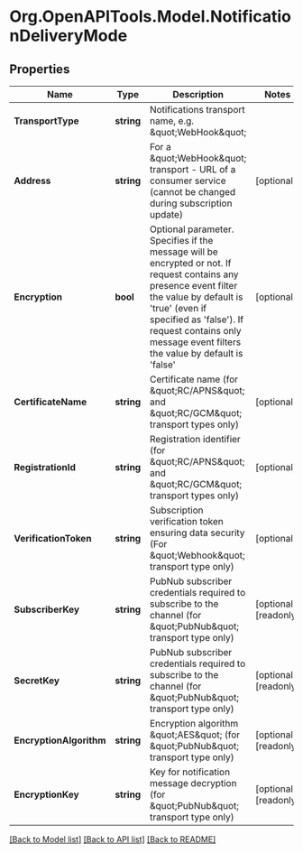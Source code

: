 
# Org.OpenAPITools.Model.NotificationDeliveryMode

## Properties

Name | Type | Description | Notes
------------ | ------------- | ------------- | -------------
**TransportType** | **string** | Notifications transport name, e.g. \&quot;WebHook\&quot; | 
**Address** | **string** | For a \&quot;WebHook\&quot; transport - URL of a consumer service (cannot be changed during subscription update) | [optional] 
**Encryption** | **bool** | Optional parameter. Specifies if the message will be encrypted or not. If request contains any presence event filter the value by default is &#39;true&#39; (even if specified as &#39;false&#39;). If request contains only message event filters the value by default is &#39;false&#39;  | [optional] 
**CertificateName** | **string** | Certificate name (for \&quot;RC/APNS\&quot; and \&quot;RC/GCM\&quot; transport types only) | [optional] 
**RegistrationId** | **string** | Registration identifier (for \&quot;RC/APNS\&quot; and \&quot;RC/GCM\&quot; transport types only) | [optional] 
**VerificationToken** | **string** | Subscription verification token ensuring data security (For \&quot;Webhook\&quot; transport type only) | [optional] 
**SubscriberKey** | **string** | PubNub subscriber credentials required to subscribe to the channel (for \&quot;PubNub\&quot; transport type only) | [optional] [readonly] 
**SecretKey** | **string** | PubNub subscriber credentials required to subscribe to the channel (for \&quot;PubNub\&quot; transport type only) | [optional] [readonly] 
**EncryptionAlgorithm** | **string** | Encryption algorithm \&quot;AES\&quot; (for \&quot;PubNub\&quot; transport type only) | [optional] [readonly] 
**EncryptionKey** | **string** | Key for notification message decryption (for \&quot;PubNub\&quot; transport type only) | [optional] [readonly] 

[[Back to Model list]](../README.md#documentation-for-models)
[[Back to API list]](../README.md#documentation-for-api-endpoints)
[[Back to README]](../README.md)

